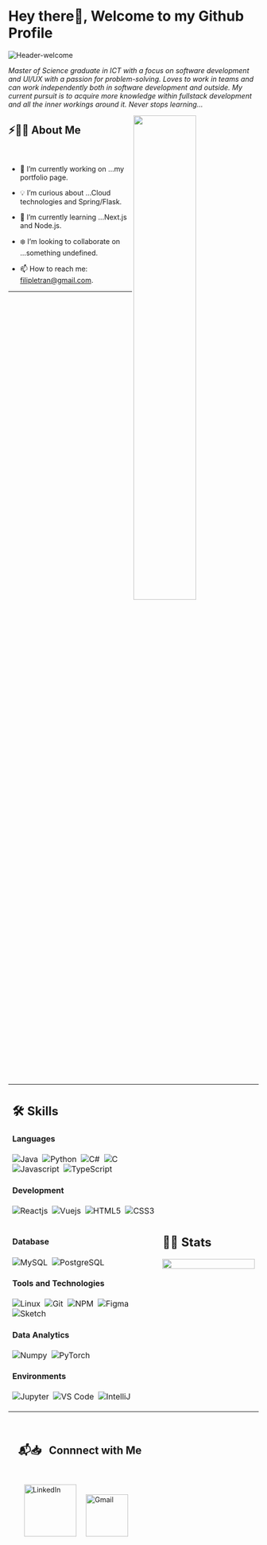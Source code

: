 # Hey there👋, Welcome to my Github Profile

<img src="https://readme-typing-svg.herokuapp.com?font=Architects+Daughter&size=22&duration=1500&pause=1000&width=435&lines=Software+engineer graduate...;Fullstack+developer;It's+a+me...+Filip%21" alt="Header-welcome"/>
 
 <p> <i>Master of Science graduate in ICT with a focus on software development and UI/UX with a passion for problem-solving. Loves to work in teams and can work independently both in software development and outside. My current pursuit is to acquire more knowledge within fullstack development and all the inner workings around it. Never stops learning... </i></p>


<img src="https://user-images.githubusercontent.com/89788120/167628634-549d2bdd-609e-4275-85af-1e1974da64ca.gif" width="50%" align="right" />

## ⚡🙋‍♂️ About Me

</br>

- 🔧 I’m currently working on ...my portfolio page.

- 💡 I’m curious about ...Cloud technologies and Spring/Flask.
- 📖 I’m currently learning ...Next.js and Node.js.
- ❄️ I’m looking to collaborate on ...something undefined.
- 📫 How to reach me: filipletran@gmail.com.

<hr>



</br>


<table width="100%" >

 <tr>
    <td width="60%">
     
## 🛠️ Skills

#### Languages

![Java](https://img.shields.io/badge/Java-%23150458.svg?style=flat&logo=java&logoColor=orange)&nbsp;
![Python](https://img.shields.io/badge/-Python-05122A?style=flat&logo=python)&nbsp;
![C#](https://img.shields.io/badge/-C%23-05122A?style=flat&logo=Csharp)&nbsp;
![C](https://img.shields.io/badge/-C-283593?style=flat&logo=C)&nbsp;
![Javascript](https://img.shields.io/badge/JavaScript-F7DF1E?style=flat&logo=javascript&logoColor=black)&nbsp;
![TypeScript](https://img.shields.io/badge/Typescript-007acc?style=flat&logo=Typescript&logoColor=white)&nbsp;
<!-- ![R](https://img.shields.io/badge/R-276DC3?style=flat&logo=r&logoColor=blue&color=0B2C4A)&nbsp; -->
<!-- ![Shell Script](https://img.shields.io/badge/Shell_Script-121011?style=flat&logo=gnu-bash&logoColor=white) -->


#### Development
![Reactjs](https://img.shields.io/badge/React-20232A?style=flat&logo=react&logoColor=61DAFB)&nbsp;
![Vuejs](https://img.shields.io/badge/Vue-35495e?style=flat&logo=vue.js&logoColor=42b883)&nbsp;
![HTML5](https://img.shields.io/badge/HTML5-e34c26?style=flat&logo=html5&logoColor=white)&nbsp;
![CSS3](https://img.shields.io/badge/CSS3-264de4?style=flat&logo=css3&logoColor=white)&nbsp;
<!-- ![Flask](https://img.shields.io/badge/Flask-000000?style=flat&logo=flask&logoColor=white)&nbsp; -->
<!-- ![Django](https://img.shields.io/badge/Django-092E20?style=flat&logo=django&logoColor=white)&nbsp; -->
<!-- ![Jquery](https://img.shields.io/badge/jQuery-0769AD?style=flat&logo=jquery&logoColor=white)&nbsp; -->
<!-- ![Apache](https://img.shields.io/badge/Apache-D22128?style=flat&logo=Apache&logoColor=white) -->
<!--      
![Express.js](https://img.shields.io/badge/express.js-%23404d59.svg?style=flat&logo=express&logoColor=%2361DAFB) -->
<!-- ![PHP](https://img.shields.io/badge/PHP-777BB4?style=flat&logo=php&logoColor=white)&nbsp; -->


#### Database

![MySQL](https://img.shields.io/badge/MySQL-00000F?style=flat&logo=mysql&logoColor=white)&nbsp;
![PostgreSQL](https://img.shields.io/badge/PostgreSQL-316192?style=flat&logo=postgresql&logoColor=green)
<!-- ![SQlite](https://img.shields.io/badge/-SQlite-05122A?style=flat&logo=sqlite&logoColor=A8B9CC)&nbsp; -->

#### Tools and Technologies


![Linux](https://img.shields.io/badge/Linux-05122A?style=flat&logo=linux&logoColor=white)&nbsp;
![Git](https://img.shields.io/badge/-Git-05122A?style=flat&logo=git)&nbsp;
![NPM](https://img.shields.io/badge/npm-CB3837?style=flat&logo=npm&logoColor=white)&nbsp;
![Figma](https://img.shields.io/badge/Figma-1bb4f4?style=flat&logo=figma&logoColor=white)&nbsp;
![Sketch](https://img.shields.io/badge/Sketch-ec6b04?style=flat&logo=sketch&logoColor=black)&nbsp;
<!-- ![VIM](https://img.shields.io/badge/VIM-%2311AB00.svg?&style=flat&logo=vim&logoColor=white)&nbsp; -->
<!-- ![AWS](https://img.shields.io/badge/Amazon_AWS-232F3E?style=flat&logo=amazon-aws&logoColor=white)&nbsp; -->
<!-- ![Fast API](https://img.shields.io/badge/fastapi-109989?style=flat&logo=FASTAPI&logoColor=white) -->

<!-- ![PyPI](https://img.shields.io/badge/pypi-3775A9?style=flat&logo=pypi&logoColor=white)&nbsp; -->


#### Data Analytics 

![Numpy](https://img.shields.io/badge/Numpy-777BB4?style=flat&logo=numpy&logoColor=white)&nbsp;
![PyTorch](https://img.shields.io/badge/PyTorch-2C2D72?style=flat&logo=pytorch&logoColor=white)&nbsp;<!-- ![Docker](https://img.shields.io/badge/Docker-2CA5E0?style=flat&logo=docker&logoColor=white)&nbsp; -->
<!-- ![Tableau](https://img.shields.io/badge/Tableau-E97627?style=flat&logo=Tableau&logoColor=white)&nbsp; -->
<!-- ![Power BI](https://img.shields.io/badge/PowerBI-F2C811?style=flat&logo=Power%20BI&logoColor=white) -->
     
#### Environments
![Jupyter](https://img.shields.io/badge/Jupyter-F37626.svg?&style=flat&logo=Jupyter&logoColor=white)&nbsp;
![VS Code](https://img.shields.io/badge/Visual_Studio_Code-0078D4?style=flat&logo=visual%20studio%20code&logoColor=white)&nbsp;
![IntelliJ](https://img.shields.io/badge/IntelliJ-426?style=flat&logo=intellijidea&logoColor=white)&nbsp;

</td>
    <td>
  
## 📄📜 Stats


<p align="center">
  <!-- <img width="100%" src="https://github-readme-stats.vercel.app/api?username=kaustav202&theme=algolia&show_icons=true&bg_color=transparent&title_color=navy&text_color=black" />
 </br> 
  <img width="100%" src="https://github-readme-streak-stats.herokuapp.com/?user=filipletran"/>
 </br>-->
  <img width="100%" src="https://github-readme-stats.vercel.app/api/top-langs/?username=filipletran&hide=jupyter%20notebook&langs_count=6&layout=compact&bg_color=transparent" />
</p>
     
  </td>
 </tr>
</table>



</br>


<!-- 
# Featured Repositories 🚀


<img width="32%" src="https://github-readme-stats.vercel.app/api/pin/?username=kaustav202&repo=RealTime-TwitterDataAnalysis&theme=swift"/> &nbsp; <img width="32%" src="https://github-readme-stats.vercel.app/api/pin/?username=kaustav202&repo=News-Accumulator&theme=buefy"/> &nbsp; <img width="32%" src="https://github-readme-stats.vercel.app/api/pin/?username=kaustav202&repo=JS-DOM-Snippets&theme=vue"/>

<img width="30%" src="https://github-readme-stats.vercel.app/api/pin/?username=kaustav202&repo=IPL-Statistical-Analysis&theme=moltack&title_color=000000"/>

<img width="30%" src = "https://github-readme-stats.vercel.app/api/pin/?username=kaustav202&repo=Gamer-Hub"/>

<img width="30%" src="https://github-readme-stats.vercel.app/api/pin/?username=kaustav202&repo=Tech-Vision"/>

<img width="30%" src="https://github-readme-stats.vercel.app/api/pin/?username=kaustav202&repo=HomePal&theme=vue"/>

<img width="30%" src="https://github-readme-stats.vercel.app/api/pin/?username=kaustav202&repo=Directory-Tree-Generator&theme=apprentice"/>
 -->



## &nbsp; &nbsp; 📬📥 &nbsp; Connnect with Me

<br/>

&nbsp; &nbsp; &nbsp; &nbsp; <a href="https://www.linkedin.com/in/filip-tran/"><img width="105px" alt="LinkedIn" src="https://img.shields.io/badge/LinkedIn%20-%230077B5.svg?&style=flat&logo=linkedin&logoColor=white"/></a> &nbsp;&nbsp;&nbsp;
<a href="mailto:filipletran@gmail.com"><img width="85px" alt="Gmail" src="https://img.shields.io/badge/Gmail-D14836?style=flat&logo=gmail&logoColor=white" /></a> &nbsp; &nbsp; 

</br>
</br>


